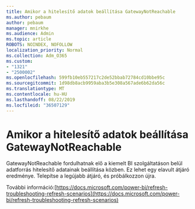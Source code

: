 ```yaml
---
title: Amikor a hitelesítő adatok beállítása GatewayNotReachable
ms.author: pebaum
author: pebaum
manager: mnirkhe
ms.audience: Admin
ms.topic: article
ROBOTS: NOINDEX, NOFOLLOW
localization_priority: Normal
ms.collection: Adm_O365
ms.custom:
- "1321"
- "2500002"
ms.openlocfilehash: 599fb10eb557217c2de52bbab72784cd10bbe95c
ms.sourcegitcommit: 1d98db8acb9959aba3b5e308a567ade6b62da56c
ms.translationtype: MT
ms.contentlocale: hu-HU
ms.lasthandoff: 08/22/2019
ms.locfileid: "36507129"
---
```

# <a name="gatewaynotreachable-when-setting-credentials"></a>Amikor a hitelesítő adatok beállítása GatewayNotReachable

GatewayNotReachable fordulhatnak elő a kiemelt BI szolgáltatáson belül adatforrás hitelesítő adatainak beállítása közben. Ez lehet egy elavult átjáró eredménye. Telepítse a legújabb átjáró, és próbálkozzon újra.

További információ:[https://docs.microsoft.com/power-bi/refresh-troubleshooting-refresh-scenarios](https://docs.microsoft.com/power-bi/refresh-troubleshooting-refresh-scenarios)
